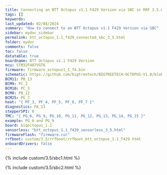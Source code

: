 ```yaml
---
title: Connecting an BTT Octopus v1.1 F429 Version via SBC in RRF 3.5.0 Onwards
tags: []
keywords: 
last_updated: 02/04/2024
summary: "How to connect to an BTT Octopus v1.1 F429 Version via SBC"
sidebar: mydoc_sidebar
permalink: btt_octopus_1.1_f429_connected_sbc_3_5.html
folder: mydoc
comments: false
toc: false
datatable: true
boardname: BTT Octopus v1.1 F429 Version
mcu: STM32F407VGT6
firmware: firmware_octopus1_1_f4.bin
schematic: https://github.com/bigtreetech/BIGTREETECH-OCTOPUS-V1.0/blob/master/Hardware/BIGTREETECH%20Octopus%20-%20PIN.pdf
BCM11: PB_13
BCM9: PC_2
BCM10: PC_3
BCM8: PB_12
BCM25: PG_7
heat: "{ PF_3, PF_4, PF_5, PF_6, PF_7 }"
diagnostics: PA_13
stepperSPI: 0
TMC: "{ PG_6, PG_9, PG_10, PG_11, PG_12, PG_13, PG_14, PG_15 }"
example: PG_6 and PG_9
board: biqoctopus_1.1
sensorless: "btt_octopus_1.1_f429_sensorless_3_5.html"
firmwareFlash: "firmware.cur"
rrfboot: custom/3.5/rrfboot/rrfboot_btt_octopus_1.1_f429.html
onboardDrivers: false
---
```


{% include custom/3.5/sbc1.html %}

{% include custom/3.5/sbc2.html %}
